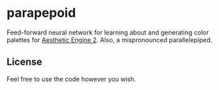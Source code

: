 # parapepoid

Feed-forward neural network for learning about and generating color palettes for [Aesthetic Engine 2](https://github.com/BRUTALISM/BRU-9). Also, a mispronounced parallelepiped.

## License

Feel free to use the code however you wish.
